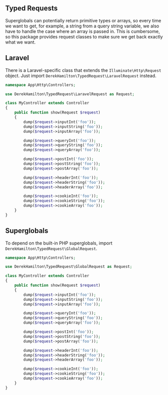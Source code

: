## Typed Requests

Superglobals can potentially return primitive types or arrays, so every time we want to get, for example, a string from a query string variable, we also have to handle the case where an array is passed in. This is cumbersome, so this package provides request classes to make sure we get back exactly what we want.

## Laravel

There is a Laravel-specific class that extends the `Illuminate\Http\Request` object. Just import `DerekHamilton\TypedRequest\LaravelRequest` instead.

```php
namespace App\Http\Controllers;

use DerekHamilton\TypedRequest\LaravelRequest as Request;

class MyController extends Controller
{
    public function show(Request $request)
    {
        dump($request->inputInt('foo'));
        dump($request->inputString('foo'));
        dump($request->inputArray('foo'));

        dump($request->queryInt('foo'));
        dump($request->queryString('foo'));
        dump($request->queryArray('foo'));

        dump($request->postInt('foo'));
        dump($request->postString('foo'));
        dump($request->postArray('foo'));

        dump($request->headerInt('foo'));
        dump($request->headerString('foo'));
        dump($request->headerArray('foo'));

        dump($request->cookieInt('foo'));
        dump($request->cookieString('foo'));
        dump($request->cookieArray('foo'));
    }
}
```

## Superglobals

To depend on the built-in PHP superglobals, import `DerekHamilton\TypedRequest\GlobalRequest`.

```php
namespace App\Http\Controllers;

use DerekHamilton\TypedRequest\GlobalRequest as Request;

class MyController extends Controller
{
    public function show(Request $request)
    {
        dump($request->inputInt('foo'));
        dump($request->inputString('foo'));
        dump($request->inputArray('foo'));

        dump($request->queryInt('foo'));
        dump($request->queryString('foo'));
        dump($request->queryArray('foo'));

        dump($request->postInt('foo'));
        dump($request->postString('foo'));
        dump($request->postArray('foo'));

        dump($request->headerInt('foo'));
        dump($request->headerString('foo'));
        dump($request->headerArray('foo'));

        dump($request->cookieInt('foo'));
        dump($request->cookieString('foo'));
        dump($request->cookieArray('foo'));
    }
}
```
